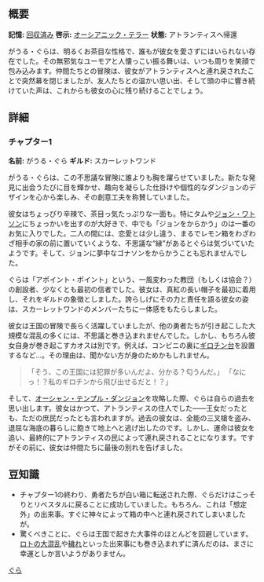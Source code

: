 <!-- title: がうる・ぐら -->

<!-- quote: 私に話すときは口の利き方に気をつけなよ >:3 -->

<!-- chapters: 0 -->

<!-- images: (ぐらのチャプター1プロフィール), (アトランティスを探索するぐらと仲間たち), (リコレクション - がうる・ぐら) -->

<!-- model: false -->

## 概要

**記憶:** [回収済み](https://youtu.be/SDnRHwpnIH4)
**啓示:** [オーシアニック・テラー](#entry:oceanic-terror-entry)
**状態:** アトランティスへ帰還

がうる・ぐらは、明るくお茶目な性格で、誰もが彼女を愛さずにはいられない存在でした。その無邪気なユーモアと人懐っこい振る舞いは、いつも周りを笑顔で包み込みます。仲間たちとの冒険は、彼女がアトランティスへと連れ戻されたことで突然幕を閉じましたが、友人たちとの温かい思い出、そして頭の中に響き続けていた声は、これからも彼女の心に残り続けることでしょう。

## 詳細

### チャプター1

**名前:** がうる・ぐら
**ギルド:** スカーレットワンド

がうる・ぐらは、この不思議な冒険に誰よりも胸を躍らせていました。新たな発見に出会うたびに目を輝かせ、趣向を凝らした仕掛けや個性的なダンジョンのデザインを心から楽しみ、その創意工夫を称賛していました。

彼女はちょっぴり辛辣で、茶目っ気たっぷりな一面も。特にタムや[ジョン・ワトソン](https://www.youtube.com/live/PJtapc2_0k?si=Zjtfn-It4RAxI-V-&t=7423)にちょっかいを出すのが大好きで、中でも「ジョンをからかう」のは一番のお気に入りでした。二人の間には、恋愛とは少し違う、まるでレモン箱をわざわざ相手の家の前に置いていくような、不思議な“縁”があるとぐらは気づいていたようです。そして、ジョンに夢中なゴナソンをからかうことも忘れませんでした。

ぐらは「アポイント・ポイント」という、一風変わった教団（もしくは協会？）の創設者、少なくとも最初の信者でした。彼女は、真紅の長い帽子を最初に着用し、それをギルドの象徴としました。誇らしげにその力と責任を語る彼女の姿は、スカーレットワンドのメンバーたちに一体感をもたらしました。

彼女は王国の冒険で長らく活躍していましたが、他の勇者たちが引き起こした大規模な混乱の多くには、不思議と巻き込まれませんでした。しかし、もちろん彼女自身が巻き起こすカオスは別です。例えば、コンビニの裏に[ギロチン台](https://www.youtube.com/live/72SJQRQ7qi0?t=4184)を設置するなど…。その理由は、聞かない方が身のためかもしれません。

> 「そう、この王国には犯罪が多いんだよ、分かる？匂うんだ。」
> 「なにっ！？私のギロチンから飛び出せるだと！？」

そして、[オーシャン・テンプル・ダンジョン](#entry:ocean-temple-dungeon-entry)を攻略した際、ぐらは自らの過去を思い出します。彼女はかつて、アトランティスの住人でした――王女だったとも、ただの庶民だったとも言われますが。過去の彼女は、全能の三叉槍を盗み、退屈な海底の暮らしに飽きて地上へと逃げ出したのです。しかし、運命は彼女を追い、最終的にアトランティスの民によって連れ戻されることになります。ですがその前に、彼女は仲間たちに最後の別れを告げました。

## 豆知識

- チャプター1の終わり、勇者たちが白い箱に転送された際、ぐらだけはこっそりとリベスタルに戻ることに成功していました。もちろん、これは「想定外」の出来事。すぐに神々によって箱の中へと連れ戻されてしまいましたが。
- 驚くべきことに、ぐらは王国で起きた大事件のほとんどを回避しています。[ロトの大混乱](#entry:lottery-fiasco-entry)や[穢れ](#entry:the-corruption-entry)といった出来事にも巻き込まれずに済んだのは、まさに幸運としか言いようがありません。

[ぐら](#easter:easter-gura)